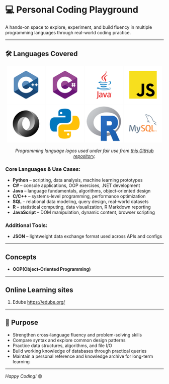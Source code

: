 # 💻 Personal Coding Playground

A hands-on space to explore, experiment, and build fluency in multiple programming languages through real-world coding practice.

---

## 🛠 Languages Covered
<p align="center">
  <img src="/images/cplusplus.svg" alt="C++ Logo" height="120">
  <img src="/images/csharp.svg" alt="C# Logo" height="120">
  <img src="/images/java.svg" alt="Java Logo" height="120">
  <img src="/images/javascript.svg" alt="JavaScript Logo" height="120">
  <img src="/images/json.svg" alt="JSON Logo" height="120">
  <img src="/images/python.svg" alt="Python Logo" height="120">
  <img src="/images/r.png" alt="R Logo" height="120">
  <img src="/images/mysql.svg" alt="SQL Logo" height="120">
</p>

<p align="center">
  <em>Programming language logos used under fair use from <a href="https://github.com/bablubambal/All_logo_and_pictures/tree/main/others">this GitHub repository</a>.</em>
</p>

### Core Languages & Use Cases:

- **Python** – scripting, data analysis, machine learning prototypes  
- **C#** – console applications, OOP exercises, .NET development  
- **Java** – language fundamentals, algorithms, object-oriented design  
- **C/C++** – systems-level programming, performance optimization  
- **SQL** – relational data modeling, query design, real-world datasets  
- **R** – statistical computing, data visualization, R Markdown reporting  
- **JavaScript** – DOM manipulation, dynamic content, browser scripting  

### Additional Tools:

- **JSON** – lightweight data exchange format used across APIs and configs  

---
## Concepts
- **OOP(Object-Oriented Programming)**


---
## Online Learning sites
1. Edube https://edube.org/

---
## 📌 Purpose

- Strengthen cross-language fluency and problem-solving skills  
- Compare syntax and explore common design patterns  
- Practice data structures, algorithms, and file I/O  
- Build working knowledge of databases through practical queries  
- Maintain a personal reference and knowledge archive for long-term learning  

---

*Happy Coding!* 😄
